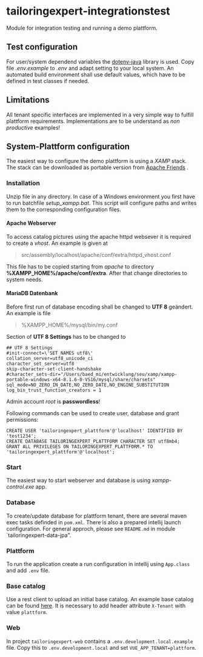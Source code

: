 # tailoringexpert-integrationstest

Module for integration testing and running a demo plattform.

## Test configuration

For user/system dependend variables the [dotenv-java](https://github.com/cdimascio/dotenv-java) library is used.
Copy file _.env.example_ to _.env_ and adapt setting to your local system. An automated build environment shall use
default values, which have to be defined in test classes if needed.

## Limitations

All tenant specific interfaces are implemented in a very simple way to fulfill plattform requirements.
Implementations are to be understand as _non productive_ examples!

## System-Plattform configuration

The easiest way to configure the demo plattform is using a _XAMP_ stack.
The stack can be downloaded as portable version from [Apache Friends](https://www.apachefriends.org/de/index.html) .

### Installation

Unzip file in any directory.
In case of a Windows environment you first have to run batchfile _setup_xampp.bat_.
This script will configure paths and writes them to the corresponding configuration files.

#### Apache Webserver

To access catalog pictures using the apache httpd websever it is required to create a *vhost*.
An example is given at

> src/assembly/localhost/apache/conf/extra/httpd_vhost.conf

This file has to be copied starting from *apache* to directory  **%XAMPP_HOME%/apache/conf/extra**.
After that change directories to system needs.

#### MariaDB Datenbank

Before first run of database encoding shall be changed to **UTF 8** geändert.
An example is file

> %XAMPP_HOME%/mysql/bin/my.conf

Section of **UTF 8 Settings** has to be changed to

    ## UTF 8 Settings
    #init-connect=\'SET NAMES utf8\'
    collation_server=utf8_unicode_ci
    character_set_server=utf8
    skip-character-set-client-handshake
    #character_sets-dir="/Users/baed_mi/entwicklung/seu/xamp/xampp-portable-windows-x64-8.1.6-0-VS16/mysql/share/charsets"
    sql_mode=NO_ZERO_IN_DATE,NO_ZERO_DATE,NO_ENGINE_SUBSTITUTION
    log_bin_trust_function_creators = 1

Admin account _*root*_ is **passwordless**!

Following commands can be used to create user, database and grant permissions:

    CREATE USER 'tailoringexpert_plattform'@'localhost' IDENTIFIED BY 'test1234';
    CREATE DATABASE TAILORINGEXPERT_PLATTFORM CHARACTER SET utf8mb4;
    GRANT ALL PRIVILEGES ON TAILORINGEXPERT_PLATTFORM.* TO 'tailoringexpert_plattform'@'localhost';

### Start

The easiest way to start webserver and database is using _xampp-control.exe_ app.

### Database

To create/update database for plattform tenant, there are several maven exec tasks definded in `pom.xml`.
There is also a prepared intellij launch configuration. For general approch, please see `README.md` in 
module `tailoringexpert-data-jpa".

### Plattform
To run the application create a run configuration in intellij using `App.class` and add `.env` file.

### Base catalog
Use a rest client to upload an initial base catalog.
An example base catalog can be found [here](src/test/resources/basecatalog.json).
It is necessary to add  header attribute `X-Tenant` with value `plattform`. 

### Web
In project `tailoringexpert-web` contains a `.env.development.local.example` file. Copy this to `.env.development.local`
and set `VUE_APP_TENANT=plattform`.



